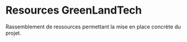 
# Resources GreenLandTech

Rassemblement de ressources permettant la mise en place concrète du projet.
